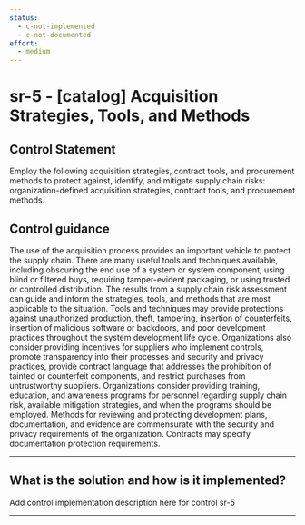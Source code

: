 ```yaml
---
status:
  - c-not-implemented
  - c-not-documented
effort:
  - medium
---
```


# sr-5 - \[catalog\] Acquisition Strategies, Tools, and Methods

## Control Statement

Employ the following acquisition strategies, contract tools, and procurement methods to protect against, identify, and mitigate supply chain risks: organization-defined acquisition strategies, contract tools, and procurement methods.

## Control guidance

The use of the acquisition process provides an important vehicle to protect the supply chain. There are many useful tools and techniques available, including obscuring the end use of a system or system component, using blind or filtered buys, requiring tamper-evident packaging, or using trusted or controlled distribution. The results from a supply chain risk assessment can guide and inform the strategies, tools, and methods that are most applicable to the situation. Tools and techniques may provide protections against unauthorized production, theft, tampering, insertion of counterfeits, insertion of malicious software or backdoors, and poor development practices throughout the system development life cycle. Organizations also consider providing incentives for suppliers who implement controls, promote transparency into their processes and security and privacy practices, provide contract language that addresses the prohibition of tainted or counterfeit components, and restrict purchases from untrustworthy suppliers. Organizations consider providing training, education, and awareness programs for personnel regarding supply chain risk, available mitigation strategies, and when the programs should be employed. Methods for reviewing and protecting development plans, documentation, and evidence are commensurate with the security and privacy requirements of the organization. Contracts may specify documentation protection requirements.

______________________________________________________________________

## What is the solution and how is it implemented?

Add control implementation description here for control sr-5

______________________________________________________________________
